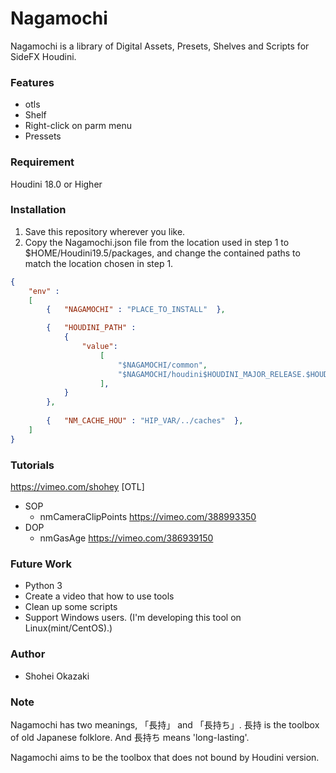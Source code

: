 Nagamochi
====

Nagamochi is a library of Digital Assets, Presets, Shelves and Scripts for SideFX Houdini.

### Features

- otls
- Shelf 
- Right-click on parm menu
- Pressets


### Requirement

Houdini 18.0 or Higher

### Installation
1. Save this repository wherever you like.
2. Copy the Nagamochi.json file from the location used in step 1 to $HOME/Houdini19.5/packages, and change the contained paths to match the location chosen in step 1.

```json
{
    "env" : 
    [
        {   "NAGAMOCHI" : "PLACE_TO_INSTALL"  },

        {   "HOUDINI_PATH" :
        	{
        		"value":
        			[        				
                        "$NAGAMOCHI/common",
        				"$NAGAMOCHI/houdini$HOUDINI_MAJOR_RELEASE.$HOUDINI_MINOR_RELEASE",                       
        			],
        	}
        },
        
        {   "NM_CACHE_HOU" : "HIP_VAR/../caches"  },
    ]
}
```

### Tutorials 
https://vimeo.com/shohey
[OTL]
- SOP
	- nmCameraClipPoints https://vimeo.com/388993350
- DOP
	- nmGasAge https://vimeo.com/386939150

### Future Work
- Python 3
- Create a video that how to use tools
- Clean up some scripts
- Support Windows users. (I'm developing this tool on Linux(mint/CentOS).)

### Author

* Shohei Okazaki

### Note
Nagamochi has two meanings, 「長持」 and 「長持ち」.
長持 is the toolbox of old Japanese folklore.
And 長持ち means 'long-lasting'.

Nagamochi aims to be the toolbox that does not bound by Houdini version.
